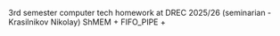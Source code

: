3rd semester computer tech homework at DREC 2025/26 (seminarian - Krasilnikov Nikolay)
 ShMEM +
 FIFO_PIPE + 

